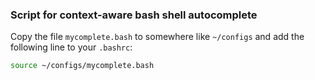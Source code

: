 ### Script for context-aware bash shell autocomplete

Copy the file `mycomplete.bash` to somewhere like `~/configs` and add the following line to your `.bashrc`:

```sh
source ~/configs/mycomplete.bash
```
